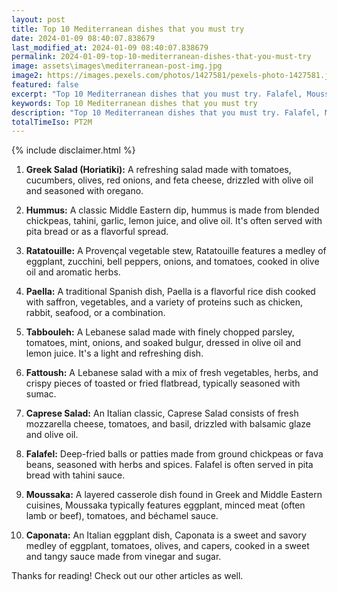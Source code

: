 ```yaml
---
layout: post
title: Top 10 Mediterranean dishes that you must try
date: 2024-01-09 08:40:07.838679
last_modified_at: 2024-01-09 08:40:07.838679
permalink: 2024-01-09-top-10-mediterranean-dishes-that-you-must-try
image: assets\images\mediterranean-post-img.jpg
image2: https://images.pexels.com/photos/1427581/pexels-photo-1427581.jpeg?auto=compress&cs=tinysrgb&h=650&w=940
featured: false
excerpt: "Top 10 Mediterranean dishes that you must try. Falafel, Moussaka, Caponata made it to my top 10 list. Click to see if your favourite dish made it to my top 10"
keywords: Top 10 Mediterranean dishes that you must try
description: "Top 10 Mediterranean dishes that you must try. Falafel, Moussaka, Caponata made it to my top 10 list. Click to see if your favourite dish made it to my top 10"
totalTimeIso: PT2M
---
```

{% include disclaimer.html %}


1. **Greek Salad (Horiatiki):**
   A refreshing salad made with tomatoes, cucumbers, olives, red onions, and feta cheese, drizzled with olive oil and seasoned with oregano.

2. **Hummus:**
   A classic Middle Eastern dip, hummus is made from blended chickpeas, tahini, garlic, lemon juice, and olive oil. It's often served with pita bread or as a flavorful spread.

3. **Ratatouille:**
   A Provençal vegetable stew, Ratatouille features a medley of eggplant, zucchini, bell peppers, onions, and tomatoes, cooked in olive oil and aromatic herbs.

4. **Paella:**
   A traditional Spanish dish, Paella is a flavorful rice dish cooked with saffron, vegetables, and a variety of proteins such as chicken, rabbit, seafood, or a combination.

5. **Tabbouleh:**
   A Lebanese salad made with finely chopped parsley, tomatoes, mint, onions, and soaked bulgur, dressed in olive oil and lemon juice. It's a light and refreshing dish.

6. **Fattoush:**
   A Lebanese salad with a mix of fresh vegetables, herbs, and crispy pieces of toasted or fried flatbread, typically seasoned with sumac.

7. **Caprese Salad:**
   An Italian classic, Caprese Salad consists of fresh mozzarella cheese, tomatoes, and basil, drizzled with balsamic glaze and olive oil.

8. **Falafel:**
   Deep-fried balls or patties made from ground chickpeas or fava beans, seasoned with herbs and spices. Falafel is often served in pita bread with tahini sauce.

9. **Moussaka:**
   A layered casserole dish found in Greek and Middle Eastern cuisines, Moussaka typically features eggplant, minced meat (often lamb or beef), tomatoes, and béchamel sauce.

10. **Caponata:**
    An Italian eggplant dish, Caponata is a sweet and savory medley of eggplant, tomatoes, olives, and capers, cooked in a sweet and tangy sauce made from vinegar and sugar.

Thanks for reading! Check out our other articles as well.